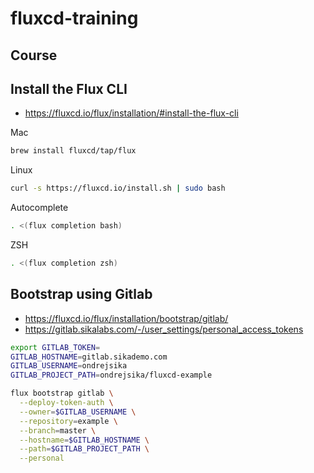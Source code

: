 # fluxcd-training

## Course

## Install the Flux CLI

- https://fluxcd.io/flux/installation/#install-the-flux-cli

Mac

```bash
brew install fluxcd/tap/flux
```

Linux

```bash
curl -s https://fluxcd.io/install.sh | sudo bash
```

Autocomplete

```bash
. <(flux completion bash)
```

ZSH

```zsh
. <(flux completion zsh)
```

## Bootstrap using Gitlab

- https://fluxcd.io/flux/installation/bootstrap/gitlab/
- https://gitlab.sikalabs.com/-/user_settings/personal_access_tokens

```bash
export GITLAB_TOKEN=
GITLAB_HOSTNAME=gitlab.sikademo.com
GITLAB_USERNAME=ondrejsika
GITLAB_PROJECT_PATH=ondrejsika/fluxcd-example
```

```bash
flux bootstrap gitlab \
  --deploy-token-auth \
  --owner=$GITLAB_USERNAME \
  --repository=example \
  --branch=master \
  --hostname=$GITLAB_HOSTNAME \
  --path=$GITLAB_PROJECT_PATH \
  --personal
```
